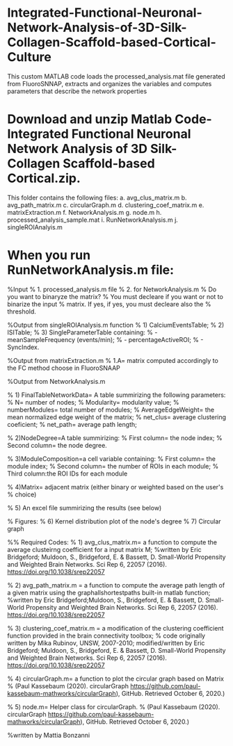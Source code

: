 # Integrated-Functional-Neuronal-Network-Analysis-of-3D-Silk-Collagen-Scaffold-based-Cortical-Culture
This custom MATLAB code loads the processed_analysis.mat file generated from FluoroSNNAP, extracts and organizes the variables and computes parameters that describe the network properties 

# Download and unzip Matlab Code-Integrated Functional Neuronal Network Analysis of 3D Silk-Collagen Scaffold-based Cortical.zip. 
This folder contains the following files: 
a.	avg_clus_matrix.m
b.	avg_path_matrix.m
c.	circularGraph.m
d.	clustering_coef_matrix.m
e.	matrixExtraction.m
f.	NetworkAnalysis.m
g.	node.m
h.	processed_analysis_sample.mat
i.	RunNetworkAnalysis.m
j.	singleROIAnalyis.m

# When you run RunNetworkAnalysis.m file:
%Input
% 1. processed_analysis.m file
% 2. for NetworkAnalysis.m
%   Do you want to binaryze the matrix?
%   You must decleare if you want or not to binarize the input
%   matrix. If yes, if yes, you must decleare also the
%   threshold. 

%Output from singleROIAnalysis.m function
% 1) CalciumEventsTable;
% 2) ISITable;
% 3) SingleParameterTable containing:
%   - meanSampleFrequency (events/min);
%   - percentageActiveROI;
%   - SyncIndex.

%Output from matrixExtraction.m
% 1.A= matrix computed accordingly to the FC method choose in FluoroSNAAP 

%Output from NetworkAnalysis.m

% 1) FinalTableNetworkData= A table summirizing the following parameters:
% N= number of nodes;
% Modularity= modularity value;
% numberModules= total number of modules;
% AverageEdgeWeight= the mean normalized edge weight of the matrix;
% net_clus= average clustering coeficient;
% net_path= average path length;

% 2)NodeDegree=A table summirizing:
% First column= the node index;
% Second column= the node degree.

% 3)ModuleComposition=a cell variable containing: 
% First column= the module index;
% Second column= the number of ROIs in each module;
% Third column:the ROI IDs for each module

% 4)Matrix= adjacent matrix (either binary or weighted based on the user's
% choice)

% 5) An excel file summirizing the results (see below)

% Figures:
% 6) Kernel distribution plot of the node's degree
% 7) Circular graph

%% Required Codes:
% 1) avg_clus_matrix.m= a function to compute the average clusteirng coefficient for a input matrix M;
%written by Eric Bridgeford; Muldoon, S., Bridgeford, E. & Bassett, D. Small-World Propensity and Weighted Brain Networks. Sci Rep 6, 22057 (2016). https://doi.org/10.1038/srep22057

% 2) avg_path_matrix.m = a function to compute the average path length of a given matrix using the graphallshortestpaths built-in matlab function;
%written by Eric Bridgeford;Muldoon, S., Bridgeford, E. & Bassett, D. Small-World Propensity and Weighted Brain Networks. Sci Rep 6, 22057 (2016). https://doi.org/10.1038/srep22057  

% 3) clustering_coef_matrix.m = a modification of the clustering coefficient function provided in the brain connectivity toolbox; 
% code originally written by Mika Rubinov, UNSW, 2007-2010; modified/written by Eric Bridgeford; Muldoon, S., Bridgeford, E. & Bassett, D. Small-World Propensity and Weighted Brain Networks. Sci Rep 6, 22057 (2016). https://doi.org/10.1038/srep22057

% 4) circularGraph.m= a function to plot the circular graph based on Matrix
% (Paul Kassebaum (2020). circularGraph https://github.com/paul-kassebaum-mathworks/circularGraph), GitHub. Retrieved October 6, 2020.)

% 5) node.m= Helper class for circularGraph.
% (Paul Kassebaum (2020). circularGraph https://github.com/paul-kassebaum-mathworks/circularGraph), GitHub. Retrieved October 6, 2020.)

%written by Mattia Bonzanni
